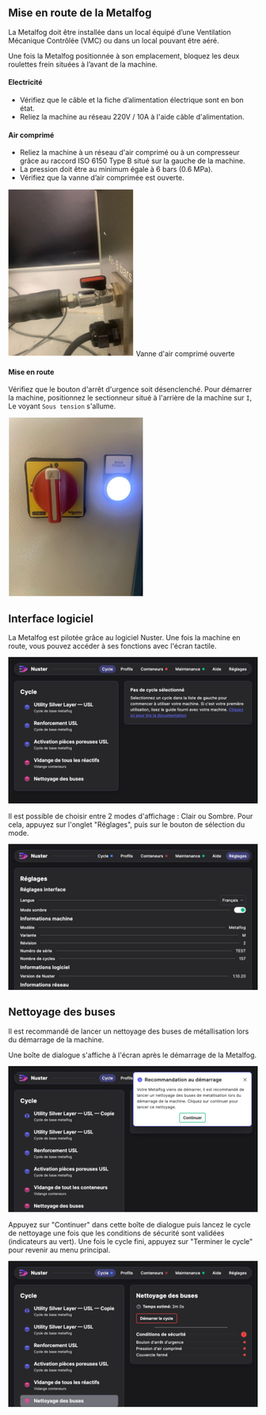 ## Mise en route de la Metalfog

La Metalfog doit être installée dans un local équipé d’une Ventilation Mécanique Contrôlée (VMC) ou dans un local pouvant être aéré.

Une fois la Metalfog positionnée à son emplacement, bloquez les deux roulettes frein situées à l’avant de la machine.

#### Electricité

- Vérifiez que le câble et la fiche d’alimentation électrique sont en bon état.
- Reliez la machine au réseau 220V / 10A à l'aide câble d'alimentation.

#### Air comprimé

- Reliez la machine à un réseau d'air comprimé ou à un compresseur grâce au raccord ISO 6150 Type B situé sur la gauche de la machine.
- La pression doit être au minimum égale à 6 bars (0.6 MPa).
- Vérifiez que la vanne d’air comprimée est ouverte.

![Air comprimé](pneumatique.png)
Vanne d'air comprimé ouverte

#### Mise en route

Vérifiez que le bouton d'arrêt d'urgence soit désenclenché.
Pour démarrer la machine, positionnez le sectionneur situé à l'arrière de la machine sur `I`, Le voyant `Sous tension` s'allume. 

![Sectionneur](sectionneur.png)

## Interface logiciel

La Metalfog est pilotée grâce au logiciel Nuster. 
Une fois la machine en route, vous pouvez accéder à ses fonctions avec l'écran tactile.

![Menu Home](home.png)

Il est possible de choisir entre 2 modes d'affichage : Clair ou Sombre. Pour cela, appuyez sur l'onglet "Réglages", puis sur le bouton de sélection du mode.

![Menu Réglages](reglages.png)

## Nettoyage des buses

Il est recommandé de lancer un nettoyage des buses de métallisation lors du démarrage de la machine.

Une boîte de dialogue s'affiche à l'écran après le démarrage de la Metalfog.

![Boîte de dialogue de recommandation](reco_nettoyage_buses.png)

Appuyez sur "Continuer" dans cette boîte de dialogue puis lancez le cycle de nettoyage une fois que les conditions de sécurité sont validées (indicateurs au vert). Une fois le cycle fini, appuyez sur "Terminer le cycle" pour revenir au menu principal.

![Menu Nettoyage des buses](menu_nettoyage_buses.png)
